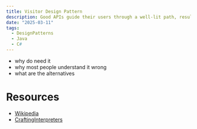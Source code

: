 ```yaml
---
title: Visitor Design Pattern
description: Good APIs guide their users through a well-lit path, resulting in clearer code, fewer mistakes and better maintainability
date: "2025-03-11"
tags:
  - DesignPatterns
  - Java
  - C#
---
```


- why do need it 
- why most people understand it wrong
- what are the alternatives

# Resources
- [Wikipedia](https://en.wikipedia.org/wiki/Visitor_pattern)
- [CraftingInterpreters](https://craftinginterpreters.com)
